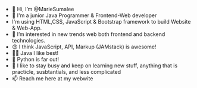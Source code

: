 - 👋 Hi, I’m @MarieSumalee
- 🌱 I'm a junior Java Programmer & Frontend-Web developer 
-   I'm using HTML,CSS, JavaScript & Bootstrap framework to build Website & Web-App.
- 👀 I’m interested in new trends web both frontend and backend technologies. 
- 😍 I think JavaScript, API, Markup (JAMstack) is awesome!
- 👍🏼 Java I like best!
- 🥇 Python is far out!
- 🧢  I like to stay busy and keep on learning new stuff, anything that is practicle, susbtantials, and less complicated 
- 📫 Reach me here at my webwite
<!---
MarieSumalee/MarieSumalee is a ✨ special ✨ repository because its `README.md` (this file) appears on your GitHub profile.
You can click the Preview link to take a look at your changes.
--->

